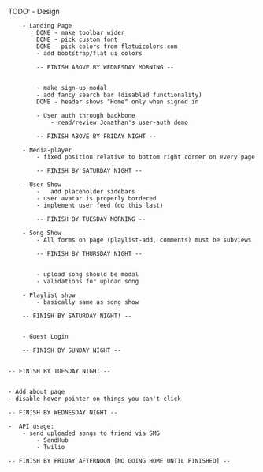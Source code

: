 TODO:
	- Design


		- Landing Page  
			DONE - make toolbar wider
			DONE - pick custom font
			DONE - pick colors from flatuicolors.com
			- add bootstrap/flat ui colors

			-- FINISH ABOVE BY WEDNESDAY MORNING --


			- make sign-up modal
			- add fancy search bar (disabled functionality)
			DONE - header shows "Home" only when signed in
			
			- User auth through backbone
				- read/review Jonathan's user-auth demo

			-- FINISH ABOVE BY FRIDAY NIGHT --

		- Media-player
			- fixed position relative to bottom right corner on every page

			-- FINISH BY SATURDAY NIGHT --

		- User Show
			-	add placeholder sidebars
			- user avatar is properly bordered
			- implement user feed (do this last)

			-- FINISH BY TUESDAY MORNING --

		- Song Show
			- All forms on page (playlist-add, comments) must be subviews

			-- FINISH BY THURSDAY NIGHT --


			- upload song should be modal
			- validations for upload song

		- Playlist show
			- basically same as song show

		-- FINISH BY SATURDAY NIGHT! --


		- Guest Login

		-- FINISH BY SUNDAY NIGHT --


	-- FINISH BY TUESDAY NIGHT --

	
	- Add about page
	- disable hover pointer on things you can't click

	-- FINISH BY WEDNESDAY NIGHT --

	-  API usage:
		- send uploaded songs to friend via SMS
			- SendHub
			- Twilio

	-- FINISH BY FRIDAY AFTERNOON [NO GOING HOME UNTIL FINISHED] --